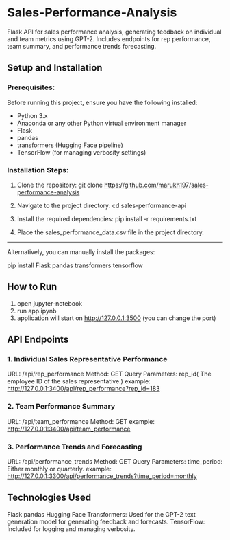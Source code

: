 
# Sales-Performance-Analysis
Flask API for sales performance analysis, generating feedback on individual and team metrics using GPT-2. Includes endpoints for rep performance, team summary, and performance trends forecasting.

## Setup and Installation

### Prerequisites:

Before running this project, ensure you have the following installed:
- Python 3.x
- Anaconda or any other Python virtual environment manager
- Flask
- pandas
- transformers (Hugging Face pipeline)
- TensorFlow (for managing verbosity settings)


### Installation Steps:

1. Clone the repository: git clone https://github.com/marukh197/sales-performance-analysis
  	
2. Navigate to the project directory: cd sales-performance-api

3. Install the required dependencies:  pip install -r requirements.txt

4. Place the sales_performance_data.csv file in the project directory.
			
-----------------------------------------------------------------------------------
Alternatively, you can manually install the packages:

pip install Flask pandas transformers tensorflow


## How to Run

1. open jupyter-notebook
2. run app.ipynb
3. application will start on http://127.0.0.1:3500 (you can change the port)


## API Endpoints

### 1. Individual Sales Representative Performance

URL: /api/rep_performance
Method: GET
Query Parameters: rep_id( The employee ID of the sales representative.)
example: http://127.0.0.1:3400/api/rep_performance?rep_id=183


### 2. Team Performance Summary

URL: /api/team_performance
Method: GET
example: http://127.0.0.1:3400/api/team_performance


### 3. Performance Trends and Forecasting

URL: /api/performance_trends
Method: GET
Query Parameters:
time_period: Either monthly or quarterly.
example: http://127.0.0.1:3300/api/performance_trends?time_period=monthly


## Technologies Used

Flask
pandas
Hugging Face Transformers: Used for the GPT-2 text generation model for generating feedback and forecasts.
TensorFlow: Included for logging and managing verbosity.















